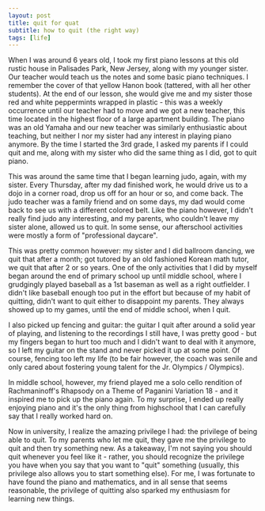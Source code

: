 ```yaml
---
layout: post
title: quit for quat
subtitle: how to quit (the right way)
tags: [life]
---
```


When I was around 6 years old, I took my first piano lessons at this old rustic house in Palisades Park, New Jersey, along with my younger sister. Our teacher would teach us the notes and some basic piano techniques. I remember the cover of that yellow Hanon book (tattered, with all her other students). At the end of our lesson, she would give me and my sister those red and white peppermints wrapped in plastic - this was a weekly occurrence until our teacher had to move and we got a new teacher, this time located in the highest floor of a large apartment building. The piano was an old Yamaha and our new teacher was similarly enthusiastic about teaching, but neither I nor my sister had any interest in playing piano anymore. By the time I started the 3rd grade, I asked my parents if I could quit and me, along with my sister who did the same thing as I did, got to quit piano. 

This was around the same time that I began learning judo, again, with my sister. Every Thursday, after my dad finished work, he would drive us to a dojo in a corner road, drop us off for an hour or so, and come back. The judo teacher was a family friend and on some days, my dad would come back to see us with a different colored belt. Like the piano however, I didn't really find judo any interesting, and my parents, who couldn't leave my sister alone, allowed us to quit. In some sense, our afterschool activities were mostly a form of "professional daycare".

This was pretty common however: my sister and I did ballroom dancing, we quit that after a month; got tutored by an old fashioned Korean math tutor, we quit that after 2 or so years. One of the only activities that I did by myself began around the end of primary school up until middle school, where I grudgingly played baseball as a 1st baseman as well as a right outfielder. I didn't like baseball enough too put in the effort but because of my habit of quitting, didn't want to quit either to disappoint my parents. They always showed up to my games, until the end of middle school, when I quit. 

I also picked up fencing and guitar: the guitar I quit after around a solid year of playing, and listening to the recordings I still have, I was pretty good - but my fingers began to hurt too much and I didn't want to deal with it anymore, so I left my guitar on the stand and never picked it up at some point. Of course, fencing too left my life (to be fair however, the coach was senile and only cared about fostering young talent for the Jr. Olympics / Olympics). 

In middle school, however, my friend played me a solo cello rendition of Rachmaninoff's Rhapsody on a Theme of Paganini Variation 18 - and it inspired me to pick up the piano again. To my surprise, I ended up really enjoying piano and it's the only thing from highschool that I can carefully say that I really worked hard on. 

Now in university, I realize the amazing privilege I had: the privilege of being able to quit. To my parents who let me quit, they gave me the privilege to quit and then try something new. As a takeaway, I'm not saying you should quit whenever you feel like it - rather, you should recognize the privilege you have when you say that you want to "quit" something (usually, this privilege also allows you to start something else). For me, I was fortunate to have found the piano and mathematics, and in all sense that seems reasonable, the privilege of quitting also sparked my enthusiasm for learning new things. 

